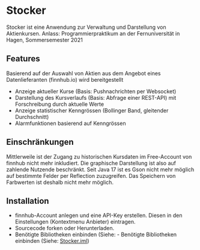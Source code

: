 # Stocker

Stocker ist eine Anwendung zur Verwaltung und Darstellung von Aktienkursen. Anlass: Programmierpraktikum an der Fernuniversität in Hagen, Sommersemester 2021

## Features

Basierend auf der Auswahl von Aktien aus dem Angebot eines Datenlieferanten (finnhub.io) wird bereitgestellt

- Anzeige aktueller Kurse (Basis: Pushnachrichten per Websocket)
- Darstellung des Kursverlaufs (Basis: Abfrage einer REST-API) mit Forschreibung durch aktuelle Werte
- Anzeige statistischer Kenngrössen (Bollinger Band, gleitender Durchschnitt)
- Alarmfunktionen basierend auf Kenngrössen

## Einschränkungen
Mittlerweile ist der Zugang zu historischen Kursdaten im Free-Account von finnhub nicht mehr inkludiert. Die graphische Darstellung ist also auf zahlende Nutzende beschränkt.
Seit Java 17 ist es Gson nicht mehr möglich auf bestimmte Felder per Reflection zuzugreifen. Das Speichern von Farbwerten ist deshalb nicht mehr möglich.

## Installation
- finnhub-Account anlegen und eine API-Key erstellen. Diesen in den Einstellungen (Kontextmenu Anbieter) eintragen.
- Sourcecode forken oder Herunterladen.
- Benötigte Bibliotheken einbinden (Siehe: - Benötigte Bibliotheken einbinden (Siehe: [Stocker.iml](Stocker.iml))
